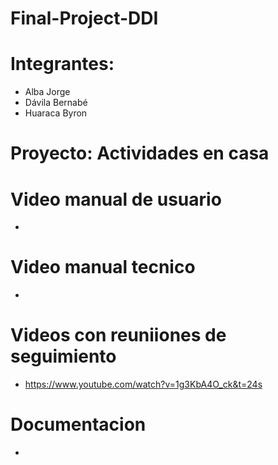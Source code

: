 # Final-Project-DDI

# Integrantes: 
- Alba Jorge
- Dávila Bernabé
- Huaraca Byron

# Proyecto: Actividades en casa


# Video manual de usuario
-

# Video manual tecnico
-

# Videos con reuniiones de seguimiento
- https://www.youtube.com/watch?v=1g3KbA4O_ck&t=24s

# Documentacion 
- 
